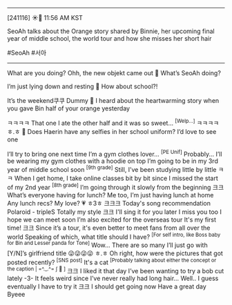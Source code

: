 ___
[241116] ☀️💭 11:56 AM KST

SeoAh talks about the Orange story shared by Binnie, her upcoming final year of middle school, the world tour and how she misses her short hair

#SeoAh #서아
___
What are you doing?
Ohh, the new objekt came out 
🌊 What’s SeoAh doing?

I’m just lying down and resting
🌊 How about school?!

It’s the weekend쿠쿠
Dummy
🌊 I heard about the heartwarming story when you gave Bin half of your orange yesterday

ㅋㅋㅋㅋ
That one
I ate the other half
and it was so sweet... <sup>[Welp...]</sup>
ㅋㅋㅋㅋ
ㅎ.ㅎ
🌊 Does Haerin have any selfies in her school uniform? I’d love to see one

I’ll try to bring one next time
I’m a gym clothes lover... <sup>[PE Unif]</sup>
Probably...
I’ll be wearing my gym clothes with a hoodie on top
I’m going to be in my 3rd year of middle school soon <sup>[9th grade]</sup>
Still, I’ve been studying little by little ㅋㅋ
When I get home, I take online classes bit by bit
since I missed the start of my 2nd year <sup>[8th grade]</sup>
I’m going through it slowly from the beginning
크크
What’s everyone having for lunch?
Me too, I’m just having lunch at home
Any lunch recs?
My love? 💗
ㅎ3ㅎ
크크크
Today's song recommendation
Polaroid - tripleS
Totally my style
크크
I'll sing it for you later
I miss you too
I hope we can meet soon
I’m also excited for the overseas tour
It's my first time!
크크
Since it’s a tour, it's even better to meet fans from all over the world
Speaking of which, what title should I have? 
<sup>[For self intro, like Boss baby for Bin and Lesser panda for Tone]</sup>
Wow...
There are so many
I’ll just go with
[Y/N]’s girlfriend title
😜😜😜😜
ㅎ.ㅎ
Oh right, how were the pictures that got posted recently? <sup>[SNS post]</sup>
It's a cat <sup>[Probably talking about either the concept or the caption | =^._.^= ∫ 🖤 ]</sup>
크크
I liked it that day
I’ve been wanting to try a bob cut lately
-3-
It feels weird since I’ve never really had long hair…
Well.. I guess eventually I have to try it
크크
I should get going now
Have a great day
Byeee
